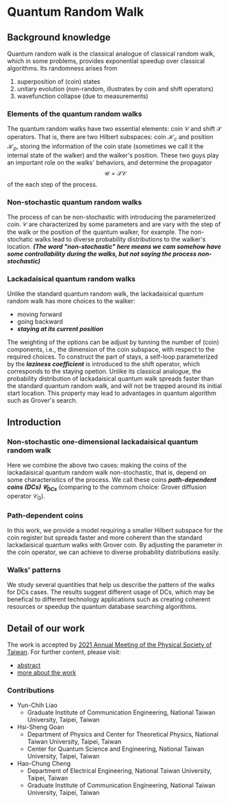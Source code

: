 # Quantum Random Walk

## Background knowledge
Quantum random walk is the classical analogue of classical random walk, which in some problems, provides exponential speedup over classical algorithms.
Its randomness arises from 
1. superposition of (coin) states
2. unitary evolution (non-random, illustrates by coin and shift operators)
3. wavefunction collapse (due to measurements)

### Elements of the quantum random walks
The quantum random walks have two essential elements: coin $\mathcal{C}$ and shift $\mathcal{S}$ operators.
That is, there are two Hilbert subspaces: coin $\mathcal{H}_c$ and position $\mathcal{H}_p$, storing the information of the coin state (sometimes we call it the internal state of the walker) and the walker's position.
These two guys play an important role on the walks' behaviors, and determine the propagator 
$$
\mathcal{U} = \mathcal{S} \mathcal{C}
$$
of the each step of the process.

### Non-stochastic quantum random walks
The process of can be non-stochastic with introducing the parameterized coin. 
$\mathcal{C}$ are characterized by some parameters and are vary with the step of the walk or the position of the quantum walker, for example.
The non-stochatic walks lead to diverse probability distributions to the walker's location.
***(The word "non-stochastic" here means we cam somehow have some controllability during the walks, but not saying the process non-stochastic)***


### Lackadaisical quantum random walks
Unlike the standard quantum random walk, the lackadaisical quantum random walk has more choices to the walker: 
 - moving forward
 - going backward
 - ***staying at its current position***
 
The weighting of the options can be adjust by tunning the number of (coin) components, i.e., the dimension of the coin subspace, with respect to the required choices.
To construct the part of stays, a self-loop parameterized by the ***laziness coefficient*** is introduced to the shift operator, which corresponds to the staying opetion.
Unlike its classical analogue, the probability distribution of lackadaisical quantum walk spreads faster than the standard quantum random walk, and will not be trapped around its initial start location.
This property may lead to advantages in quantum algorithm such as Grover's search.


## Introduction
### Non-stochastic one-dimensional lackadaisical quantum random walk
Here we combine the above two cases: making the coins of the lackadaisical quantum random walk non-stochastic, that is, depend on some characteristics of the process. We call these coins ***path-dependent coins (DCs) $\mathcal{C}_{\text{DCs}}$***
(comparing to the commom choice: Grover diffusion operator $\mathcal{C}_{\text{G}}$).


### Path-dependent coins
In this work, we provide a model requiring a smaller Hilbert subspace for the coin register but spreads faster and more coherent than the standard lackadaisical quantum walks with Grover coin.
By adjusting the parameter in the coin operator, we can achieve to diverse probability distributions easily.


### Walks' patterns
We study several quantities that help us describe the pattern of the walks for DCs cases.
The results suggest different usage of DCs, which may be benefical to different technology applications such as creating coherent resources or speedup the quantum database searching algorithms.



## Detail of our work
The work is accepted by [2021 Annual Meeting of the Physical Society of Taiwan](https://tps2021.conf.tw/site/page.aspx?pid=901&sid=1352&lang=en).
For further content, please visit:
- [abstract](https://github.com/ycldingo/QuantumRandomWalk/blob/main/abstract_Non-stochastic%20one-dimensional%20lackadaisical%20quantum%20random%20walks.pdf)
- [more about the work](https://github.com/ycldingo/QuantumRandomWalk/blob/main/TPS2021_v2.pdf)


### Contributions
- Yun-Chih Liao
  - Graduate Institute of Communication Engineering, National Taiwan University, Taipei, Taiwan 
- Hsi-Sheng Goan
  - Department of Physics and Center for Theoretical Physics, National Taiwan University, Taipei, Taiwan 
  - Center for Quantum Science and Engineering, National Taiwan University, Taipei, Taiwan 
- Hao-Chung Cheng
  - Department of Electrical Engineering, National Taiwan University, Taipei, Taiwan
  - Graduate Institute of Communication Engineering, National Taiwan University, Taipei, Taiwan 

